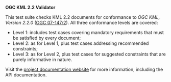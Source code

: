 **OGC KML 2.2 Validator**

This test suite checks KML 2.2 documents for conformance to _OGC KML, Version 
2.2.0_ ([OGC 07-147r2](http://portal.opengeospatial.org/files/?artifact_id=27810)). 
All three conformance levels are covered:

* Level 1: includes test cases covering mandatory requirements that must be 
satisfied by every document;
* Level 2: as for Level 1, plus test cases addressing recommended constraints;
* Level 3: as for Level 2, plus test cases for suggested constraints that are 
purely informative in nature.

Visit the [project documentation website](http://opengeospatial.github.io/ets-kml22/) 
for more information, including the API documentation.
